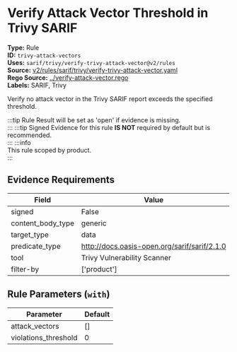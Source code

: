 # Verify Attack Vector Threshold in Trivy SARIF  
**Type:** Rule  
**ID:** `trivy-attack-vectors`  
**Uses:** `sarif/trivy/verify-trivy-attack-vector@v2/rules`  
**Source:** [v2/rules/sarif/trivy/verify-trivy-attack-vector.yaml](https://github.com/scribe-public/sample-policies/v2/rules/sarif/trivy/verify-trivy-attack-vector.yaml)  
**Rego Source:** [../verify-attack-vector.rego](https://github.com/scribe-public/sample-policies/v2/rules/sarif/trivy/../verify-attack-vector.rego)  
**Labels:** SARIF, Trivy  

Verify no attack vector in the Trivy SARIF report exceeds the specified threshold.

:::tip 
Rule Result will be set as 'open' if evidence is missing.  
::: 
:::tip 
Signed Evidence for this rule **IS NOT** required by default but is recommended.  
::: 
:::info  
This rule scoped by product.  
:::  

## Evidence Requirements  
| Field | Value |
|-------|-------|
| signed | False |
| content_body_type | generic |
| target_type | data |
| predicate_type | http://docs.oasis-open.org/sarif/sarif/2.1.0 |
| tool | Trivy Vulnerability Scanner |
| filter-by | ['product'] |

## Rule Parameters (`with`)  
| Parameter | Default |
|-----------|---------|
| attack_vectors | [] |
| violations_threshold | 0 |
